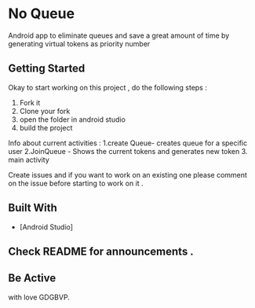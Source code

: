 # No Queue

Android app to eliminate queues and save a great amount of time by generating virtual tokens as priority number

## Getting Started

Okay to start working on this project , do the following steps :
1. Fork it 
2. Clone your fork
3. open the folder in android studio 
4. build the project 


Info about current activities :
1.create Queue- creates queue for a specific user
2.JoinQueue - Shows the current tokens and generates new token 
3. main activity 

Create issues and if you want to work on an existing one please comment on the issue before starting to work on it .

## Built With

* [Android Studio]



## Check README for announcements .

## Be Active 

with love GDGBVP.
